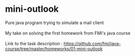 # mini-outlook
Pure java program trying to simulate a mail client
<br />
<br />
My take on solving the first homework from FMI's java course
<br />
<br />
Link to the task description : https://github.com/fmi/java-course/tree/master/homeworks/01-mini-outlook

